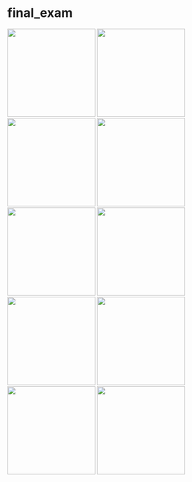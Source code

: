 # final_exam

<img src = "https://github.com/user-attachments/assets/ead29466-e201-4873-9671-6e473c809ae2" width= "200" >
<img src = "https://github.com/user-attachments/assets/eac72522-61a8-498f-aec8-94d735716040" width= "200" >
<img src = "https://github.com/user-attachments/assets/b6a1ce5b-ae5b-469c-8f12-62419dc6b856" width= "200" >
<img src = "https://github.com/user-attachments/assets/904230ce-a1ad-48fb-b0ec-97927771f7be" width= "200" >
<img src = "https://github.com/user-attachments/assets/dc1293b6-3e10-4b73-a8fd-08f904d7c685" width= "200" >
<img src = "https://github.com/user-attachments/assets/f794d53b-2341-45fa-a841-f764bc47c18b" width= "200" >
<img src = "https://github.com/user-attachments/assets/ca9128be-0f32-4a38-a2c5-f2c5149f1808" width= "200" >
<img src = "https://github.com/user-attachments/assets/6e57440d-f878-4d14-a68b-0e5c7509b575" width= "200" >
<img src = "https://github.com/user-attachments/assets/9a1ef4ad-805d-4273-9875-b4af52f30925" width= "200" >
<img src = "https://github.com/user-attachments/assets/a9693f94-6314-4f9a-8343-5660a866f3a0" width= "200" >


